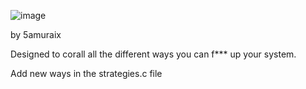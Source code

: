 ![image](https://github.com/Jazzamat/fums/assets/18194935/bce1dde9-1664-4d19-8ea7-6720468084c9)

by 5amuraix

Designed to corall all the different ways you can f*** up your system.

Add new ways in the strategies.c file

